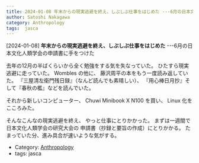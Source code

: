 ```yaml
---
title: 2024-01-08 年末からの現実逃避を終え、しぶしぶ仕事をはじめた ---6月の日本文化人類学会の申請書に手をつけた
author: Satoshi Nakagawa
category: Anthropology
tags:  jasca
---
```


[2024-01-08] **年末からの現実逃避を終え、しぶしぶ仕事をはじめた**  ---6月の日本文化人類学会の申請書に手をつけた

 去年の12月の半ばくらいから全く勉強をする気を失なっていた。
ひたすら現実逃避に走っていた。
Wombles の他に、
藤沢周平の本をもう一度読み返していた。
『三屋清左衛門残日録』（なんど読んでも素晴しい）、
『用心棒日月抄』そして『春秋の檻』などを読んでいた。

 それから新しいコンピューター、
Chuwi Minibook X N100 を買い、
Linux 化をこころみた。

 そんなこんなの現実逃避を終え、
やっと仕事にとりかかった。
まずは一週間で日本文化人類学会の研究大会の
申請書（抄録と要旨の作成）にとりかかる。
たまっていた分、進み具合が速いような気がする。

- Category: [Anthropology](https://merapano.github.io/categories.html#Anthropology)
- tags:  jasca
